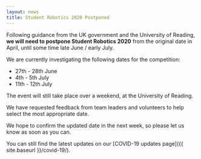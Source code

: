 ```yaml
---
layout: news
title: Student Robotics 2020 Postponed
---
```


Following guidance from the UK government and the University of Reading, **we will need to postpone Student Robotics 2020** from the original date in April, until some time late June / early July.

We are currently investigating the following dates for the competition:

- 27th - 28th June
- 4th - 5th July
- 11th - 12th July

The event will still take place over a weekend, at the University of Reading.

We have requested feedback from team leaders and volunteers to help select the most appropriate date.

We hope to confirm the updated date in the next week, so please let us know as soon as you can.

You can still find the latest updates on our [COVID-19 updates page]({{ site.baseurl }}/covid-19/).
